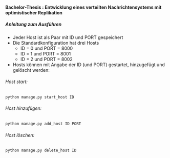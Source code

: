 #### Bachelor-Thesis : Entwicklung eines verteilten Nachrichtensystems mit optimistischer Replikation

##### Anleitung zum Ausführen

* Jeder Host ist als Paar mit ID und PORT gespeichert
* Die Standardkonfiguration hat drei Hosts 
	* ID = 0 und PORT = 8000
	* ID = 1 und PORT = 8001
	* ID = 2 und PORT = 8002
* Hosts können mit Angabe der ID (und PORT) gestartet, hinzugefügt und gelöscht werden:

###### Host start:

```
python manage.py start_host ID
```

###### Host hinzufügen:

```
python manage.py add_host ID PORT
```

###### Host löschen:

```
python manage.py delete_host ID
```

